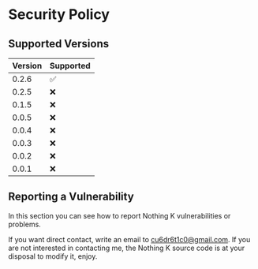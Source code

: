 # Security Policy

## Supported Versions

| Version | Supported          |
| ------- | ------------------ |
|  0.2.6  | :white_check_mark: |
|  0.2.5  | :x: |
|  0.1.5  | :x: |
|  0.0.5  | :x: |
|  0.0.4  | :x: |
|  0.0.3  | :x: |
|  0.0.2  | :x: |
|  0.0.1  | :x: |



## Reporting a Vulnerability

In this section you can see how to report Nothing K vulnerabilities or problems.

If you want direct contact, write an email to cu6dr6t1c0@gmail.com.
If you are not interested in contacting me, the Nothing K source code is at your disposal to modify it, enjoy.

